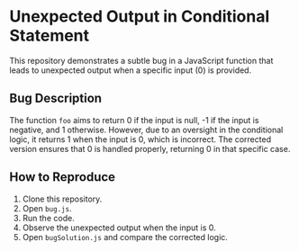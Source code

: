 # Unexpected Output in Conditional Statement

This repository demonstrates a subtle bug in a JavaScript function that leads to unexpected output when a specific input (0) is provided.

## Bug Description

The function `foo` aims to return 0 if the input is null, -1 if the input is negative, and 1 otherwise.  However, due to an oversight in the conditional logic, it returns 1 when the input is 0, which is incorrect.  The corrected version ensures that 0 is handled properly, returning 0 in that specific case.

## How to Reproduce

1. Clone this repository.
2. Open `bug.js`.
3. Run the code.
4. Observe the unexpected output when the input is 0.
5. Open `bugSolution.js` and compare the corrected logic. 